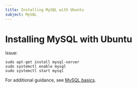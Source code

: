 ```yaml
---
title: Installing MySQL with Ubuntu
subject: MySQL
---
```


# Installing MySQL with Ubuntu
Issue:
```shell
sudo apt-get install mysql-server
sudo systemctl enable mysql
sudo systemctl start mysql
```
For additional guidance, see [MySQL basics](https://www.thermo.io/how-to/databases/mysql-basics).
